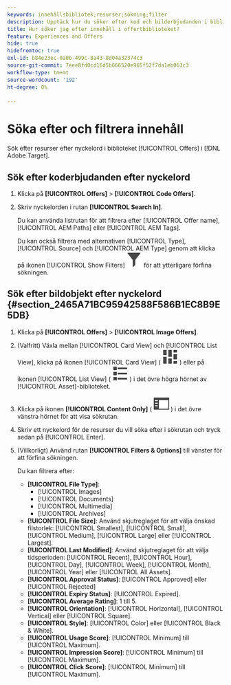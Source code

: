```yaml
---
keywords: innehållsbibliotek;resurser;sökning;filter
description: Upptäck hur du söker efter kod och bilderbjudanden i biblioteket [!UICONTROL Offers].
title: Hur söker jag efter innehåll i offertbiblioteket?
feature: Experiences and Offers
hide: true
hidefromtoc: true
exl-id: b84e23ec-0a0b-499c-8a43-8d04a32374c3
source-git-commit: 7eee8fd0cd16d5b666520e965f52f7da1eb063c3
workflow-type: tm+mt
source-wordcount: '192'
ht-degree: 0%

---
```


# Söka efter och filtrera innehåll

Sök efter resurser efter nyckelord i biblioteket [!UICONTROL Offers] i [!DNL Adobe Target].

## Sök efter koderbjudanden efter nyckelord

1. Klicka på **[!UICONTROL Offers]** > **[!UICONTROL Code Offers]**.
1. Skriv nyckelorden i rutan **[!UICONTROL Search In]**.

   Du kan använda listrutan för att filtrera efter [!UICONTROL Offer name], [!UICONTROL AEM Paths] eller [!UICONTROL AEM Tags].

   Du kan också filtrera med alternativen [!UICONTROL Type], [!UICONTROL Source] och [!UICONTROL AEM Type] genom att klicka på ikonen [!UICONTROL Show Filters] ![Visa filter ](/help/main/assets/icons/Filter.svg) för att ytterligare förfina sökningen.

## Sök efter bildobjekt efter nyckelord {#section_2465A71BC95942588F586B1EC8B9E5DB}

1. Klicka på **[!UICONTROL Offers]** > **[!UICONTROL Image Offers]**.

1. (Valfritt) Växla mellan [!UICONTROL Card View] och [!UICONTROL List View], klicka på ikonen [!UICONTROL Card View] ( ![ ikonen för kortvyn ](/help/main/assets/icons/ViewCard.svg) ) eller på ikonen [!UICONTROL List View] ( ![ ikonen för listvyn ](/help/main/assets/icons/ViewList.svg) ) i det övre högra hörnet av [!UICONTROL Asset]-biblioteket.
1. Klicka på ikonen **[!UICONTROL Content Only]** ( ![Endast innehåll ](/help/main/assets/icons/RailLeft.svg) ) i det övre vänstra hörnet för att visa sökrutan.
1. Skriv ett nyckelord för de resurser du vill söka efter i sökrutan och tryck sedan på [!UICONTROL Enter].
1. (Villkorligt) Använd rutan **[!UICONTROL Filters & Options]** till vänster för att förfina sökningen.

   Du kan filtrera efter:

   * **[!UICONTROL File Type]**:
      * [!UICONTROL Images]
      * [!UICONTROL Documents]
      * [!UICONTROL Multimedia]
      * [!UICONTROL Archives]
   * **[!UICONTROL File Size]**: Använd skjutreglaget för att välja önskad filstorlek: [!UICONTROL Smallest], [!UICONTROL Small], [!UICONTROL Medium], [!UICONTROL Large] eller [!UICONTROL Largest].
   * **[!UICONTROL Last Modified]**: Använd skjutreglaget för att välja tidsperioden: [!UICONTROL Recent], [!UICONTROL Hour], [!UICONTROL Day], [!UICONTROL Week], [!UICONTROL Month], [!UICONTROL Year] eller [!UICONTROL All Assets].
   * **[!UICONTROL Approval Status]**: [!UICONTROL Approved] eller [!UICONTROL Rejected]
   * **[!UICONTROL Expiry Status]**: [!UICONTROL Expired].
   * **[!UICONTROL Average Rating]**: 1 till 5.
   * **[!UICONTROL Orientation]**: [!UICONTROL Horizontal], [!UICONTROL Vertical] eller [!UICONTROL Square].
   * **[!UICONTROL Style]**: [!UICONTROL Color] eller [!UICONTROL Black & White].
   * **[!UICONTROL Usage Score]**: [!UICONTROL Minimum] till [!UICONTROL Maximum].
   * **[!UICONTROL Impression Score]**: [!UICONTROL Minimum] till [!UICONTROL Maximum].
   * **[!UICONTROL Click Score]**: [!UICONTROL Minimum] till [!UICONTROL Maximum].
